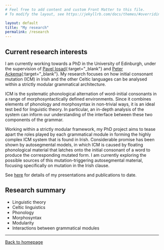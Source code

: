 ```yaml
---
# Feel free to add content and custom Front Matter to this file.
# To modify the layout, see https://jekyllrb.com/docs/themes/#overriding-theme-defaults

layout: default
title: "My research"
permalink: /research
---
```


## Current research interests

I am currently working towards a PhD in the University of Edinburgh, under the supervision of [Pavel Iosad](https://www.ed.ac.uk/profile/pavel-iosad){:target="_blank"} and [Peter Ackema](https://www.ed.ac.uk/profile/peter-ackema){:target="_blank"}. My research focuses on how initial consonant mutation (ICM) in Irish and the other Celtic languages can be analysed within a strictly modular grammatical architecture.

ICM is the systematic phonological alternation of word-initial consonants in a range of morphosyntactically defined environments. Since it combines elements of phonology and morphosyntax in non-trivial ways, it is an ideal test bed for linguistic theory. In particular, an in-depth analysis of the system can inform our understanding of the interface between these two components of the grammar.

Working within a strictly modular framework, my PhD project aims to tease apart the roles played by each grammatical module in forming the highly complex ICM system that is found in Irish. Considerable promise has been shown by autosegmental models, in which ICM is caused by floating phonological material that latches onto the initial consonant of a word to produce the corresponding mutated form. I am currently exploring the possible sources of this mutation-triggering autosegmental material, focusing specifically on mutation in the Irish clause.

See [here](./publications.html) for details of my presentations and publications to date.

## Research summary

* Linguistic theory
* Celtic linguistics
* Phonology
* Morphosyntax
* Modularity
* Interactions between grammatical modules

* * *

[Back to homepage](./)
